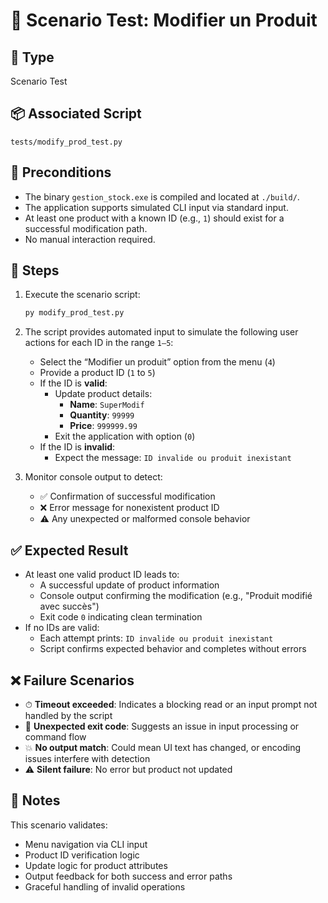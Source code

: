 # 🧪 Scenario Test: Modifier un Produit

## 📍 Type
Scenario Test

## 📦 Associated Script
`tests/modify_prod_test.py`

## 🔧 Preconditions
- The binary `gestion_stock.exe` is compiled and located at `./build/`.
- The application supports simulated CLI input via standard input.
- At least one product with a known ID (e.g., `1`) should exist for a successful modification path.
- No manual interaction required.

## 🔄 Steps

1. Execute the scenario script:

   ```bash
   py modify_prod_test.py
   ```

2. The script provides automated input to simulate the following user actions for each ID in the range `1–5`:

   - Select the “Modifier un produit” option from the menu (`4`)
   - Provide a product ID (`1` to `5`)
   - If the ID is **valid**:
     - Update product details:
       - **Name**: `SuperModif`
       - **Quantity**: `99999`
       - **Price**: `999999.99`
     - Exit the application with option (`0`)
   - If the ID is **invalid**:
     - Expect the message: `ID invalide ou produit inexistant`

3. Monitor console output to detect:
   - ✅ Confirmation of successful modification
   - ❌ Error message for nonexistent product ID
   - ⚠️ Any unexpected or malformed console behavior


## ✅ Expected Result
- At least one valid product ID leads to:
  - A successful update of product information
  - Console output confirming the modification (e.g., "Produit modifié avec succès")
  - Exit code `0` indicating clean termination
- If no IDs are valid:
  - Each attempt prints: `ID invalide ou produit inexistant`
  - Script confirms expected behavior and completes without errors

## ❌ Failure Scenarios
- ⏱ **Timeout exceeded**: Indicates a blocking read or an input prompt not handled by the script
- 🔴 **Unexpected exit code**: Suggests an issue in input processing or command flow
- 💥 **No output match**: Could mean UI text has changed, or encoding issues interfere with detection
- ⚠️ **Silent failure**: No error but product not updated

## 🧪 Notes
This scenario validates:
- Menu navigation via CLI input
- Product ID verification logic
- Update logic for product attributes
- Output feedback for both success and error paths
- Graceful handling of invalid operations
